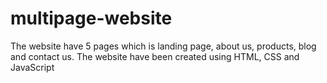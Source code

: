# multipage-website
The website have 5 pages which is landing page, about us, products, blog and contact us. The website have been created using HTML, CSS and JavaScript

